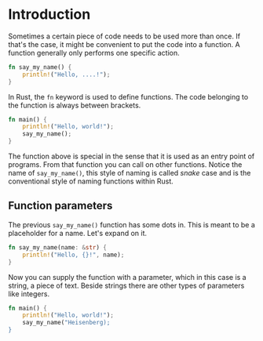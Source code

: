 # Introduction

Sometimes a certain piece of code needs to be used more than once. If that's the case, it might be convenient to put the code into a function. A function generally only performs one specific action.

```rust
fn say_my_name() {
    println!("Hello, ....!");
}
```

In Rust, the ```fn``` keyword is used to define functions. The code belonging to the function is always between brackets.

```rust
fn main() {
    println!("Hello, world!");
    say_my_name();
}
```

The function above is special in the sense that it is used as an entry point of programs. From that function you can call on other functions. Notice the name of ```say_my_name()```, this style of naming is called _snake_ case and is the conventional style of naming functions within Rust.

## Function parameters

The previous ```say_my_name()``` function has some dots in. This is meant to be a placeholder for a name. Let's expand on it.

```rust
fn say_my_name(name: &str) {
    println!("Hello, {}!", name);
}
```
Now you can supply the function with a parameter, which in this case is a string, a piece of text. Beside strings there are other types of parameters like integers.

```rust
fn main() {
    println!("Hello, world!");
    say_my_name("Heisenberg);
}
```

